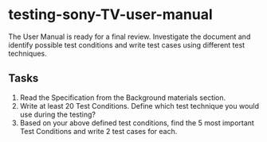 # testing-sony-TV-user-manual
The User Manual is ready for a final review. Investigate the document and identify possible test conditions and write test cases using different test techniques.

## Tasks

1. Read the Specification from the Background materials section.
2. Write at least 20 Test Conditions. Define which test technique you would use during the testing?
3. Based on your above defined test conditions, find the 5 most important Test Conditions and write 2 test cases for each. 